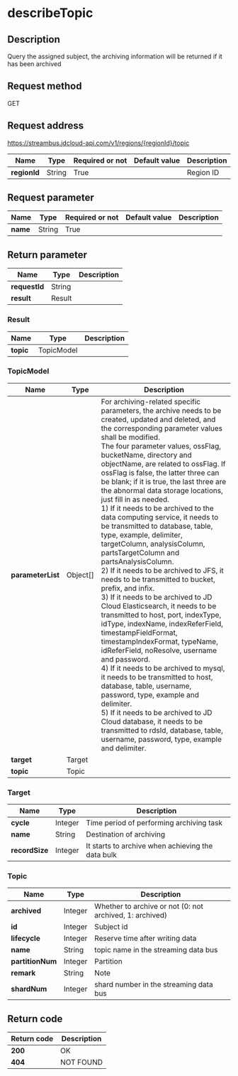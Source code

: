 # describeTopic


## Description
Query the assigned subject, the archiving information will be returned if it has been archived

## Request method
GET

## Request address
https://streambus.jdcloud-api.com/v1/regions/{regionId}/topic

|Name|Type|Required or not|Default value|Description|
|---|---|---|---|---|
|**regionId**|String|True||Region ID|

## Request parameter
|Name|Type|Required or not|Default value|Description|
|---|---|---|---|---|
|**name**|String|True|||


## Return parameter
|Name|Type|Description|
|---|---|---|
|**requestId**|String||
|**result**|Result||


### <a name="Result">Result</a>
|Name|Type|Description|
|---|---|---|
|**topic**|TopicModel||
### <a name="TopicModel">TopicModel</a>
|Name|Type|Description|
|---|---|---|
|**parameterList**|Object[]|For archiving-related specific parameters, the archive needs to be created, updated and deleted, and the corresponding parameter values shall be modified. <br> The four parameter values, ossFlag, bucketName, directory and objectName, are related to ossFlag. If ossFlag is false, the latter three can be blank; if it is true, the last three are the abnormal data storage locations, just fill in as needed. <br> 1) If it needs to be archived to the data computing service, it needs to be transmitted to database, table, type, example, delimiter, targetColumn, analysisColumn, partsTargetColumn and partsAnalysisColumn. <br> 2) If it needs to be archived to JFS, it needs to be transmitted to bucket, prefix, and infix. <br>3) If it needs to be archived to JD Cloud Elasticsearch, it needs to be transmitted to host, port, indexType, idType, indexName, indexReferField, timestampFieldFormat, timestampIndexFormat, typeName, idReferField, noResolve, username and password. <br> 4) If it needs to be archived to mysql, it needs to be transmitted to host, database, table, username, password, type, example and delimiter. <br>5) If it needs to be archived to JD Cloud database, it needs to be transmitted to rdsId, database, table, username, password, type, example and delimiter. |
|**target**|Target||
|**topic**|Topic||
### <a name="Target">Target</a>
|Name|Type|Description|
|---|---|---|
|**cycle**|Integer|Time period of performing archiving task|
|**name**|String|Destination of archiving|
|**recordSize**|Integer|It starts to archive when achieving the data bulk|
### <a name="Topic">Topic</a>
|Name|Type|Description|
|---|---|---|
|**archived**|Integer|Whether to archive or not (0: not archived, 1: archived)|
|**id**|Integer|Subject id|
|**lifecycle**|Integer|Reserve time after writing data|
|**name**|String|topic name in the streaming data bus|
|**partitionNum**|Integer|Partition|
|**remark**|String|Note|
|**shardNum**|Integer|shard number in the streaming data bus|

## Return code
|Return code|Description|
|---|---|
|**200**|OK|
|**404**|NOT FOUND|
